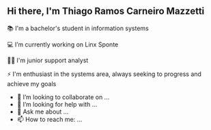## Hi there, I'm Thiago Ramos Carneiro Mazzetti

📚 I'm a bachelor's student in information systems

💻 I’m currently working on Linx Sponte

👩‍💻 I'm junior support analyst

⚡ I'm enthusiast in the systems area, always seeking to progress and achieve my goals
- 👯 I’m looking to collaborate on ...
- 🤔 I’m looking for help with ...
- 💬 Ask me about ...
- 📫 How to reach me: ...

  
